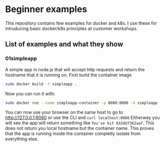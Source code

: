 # Beginner examples

This repository contains few examples for docker and k8s. I use these for intruducing basic docker/k8s principles at customer workshops.

## List of examples and what they show

### 01simpleapp

A simple app in node.js that will accept http requests and return the hostname that it is running on.
First build the container image

```bash
sudo docker build -t simpleapp .
```

Now you can run it with:

```bash
sudo docker run --name simpleapp-container -p 8080:8080 -d simpleapp
```

You can now use your browser on the same host to go to http://127.0.0.1:8080 or use the CLI and ```curl localhost:8080```
Eitherway you will see the app will return something like ```You've hit 632dd7362aaf```. This does not return you local hostname but the container name. This proves that the app is running inside the container completly isolate from everything else.
